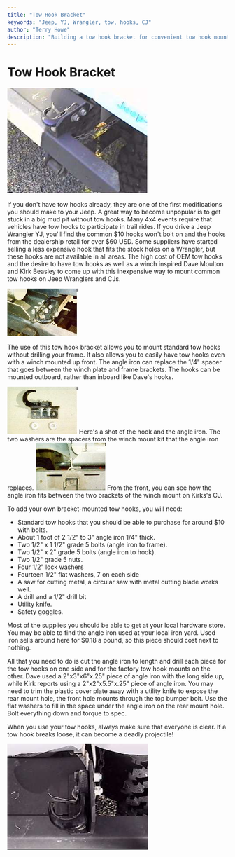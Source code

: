 ```yaml
---
title: "Tow Hook Bracket"
keywords: "Jeep, YJ, Wrangler, tow, hooks, CJ"
author: "Terry Howe"
description: "Building a tow hook bracket for convenient tow hook mounting on CJs and YJs."
---
```

# Tow Hook Bracket

![yjtow2 pic](../img/body/yjtow2.jpg)

If you don't have tow hooks already, they are one of the first modifications you should make to your Jeep. A great way to become unpopular is to get stuck in a big mud pit without tow hooks. Many 4x4 events require that vehicles have tow hooks to participate in trail rides. If you drive a Jeep Wrangler YJ, you'll find the common $10 hooks won't bolt on and the hooks from the dealership retail for over $60 USD. Some suppliers have started selling a less expensive hook that fits the stock holes on a Wrangler, but these hooks are not available in all areas. The high cost of OEM tow hooks and the desire to have tow hooks as well as a winch inspired Dave Moulton and Kirk Beasley to come up with this inexpensive way to mount common tow hooks on Jeep Wranglers and CJs.

[![Hook with winch mount](../img/body/yjtow5_.jpg)](../img/body/yjtow5.jpg)

The use of this tow hook bracket allows you to mount standard tow hooks without drilling your frame. It also allows you to easily have tow hooks even with a winch mounted up front. The angle iron can replace the 1/4" spacer that goes between the winch plate and frame brackets. The hooks can be mounted outboard, rather than inboard like Dave's hooks.

[![Hook with winch mount](../img/body/yjtow3_.jpg)](../img/body/yjtow3.jpg) Here's a shot of the hook and the angle iron. The two washers are the spacers from the winch mount kit that the angle iron replaces. [![Hook with winch mount](../img/body/yjtow4_.jpg)](../img/body/yjtow4.jpg) From the front, you can see how the angle iron fits between the two brackets of the winch mount on Kirks's CJ.

To add your own bracket-mounted tow hooks, you will need:

  * Standard tow hooks that you should be able to purchase for around $10 with bolts.
  * About 1 foot of 2 1/2" to 3" angle iron 1/4" thick.
  * Two 1/2" x 1 1/2" grade 5 bolts (angle iron to frame).
  * Two 1/2" x 2" grade 5 bolts (angle iron to hook).
  * Two 1/2" grade 5 nuts.
  * Four 1/2" lock washers
  * Fourteen 1/2" flat washers, 7 on each side
  * A saw for cutting metal, a circular saw with metal cutting blade works well.
  * A drill and a 1/2" drill bit
  * Utility knife.
  * Safety goggles.

Most of the supplies you should be able to get at your local hardware store. You may be able to find the angle iron used at your local iron yard. Used iron sells around here for $0.18 a pound, so this piece should cost next to nothing.

All that you need to do is cut the angle iron to length and drill each piece for the tow hooks on one side and for the factory tow hook mounts on the other. Dave used a 2"x3"x6"x.25" piece of angle iron with the long side up, while Kirk reports using a 2"x2"x5.5"x.25" piece of angle iron. You may need to trim the plastic cover plate away with a utility knife to expose the rear mount hole, the front hole mounts through the top bumper bolt. Use the flat washers to fill in the space under the angle iron on the rear mount hole. Bolt everything down and torque to spec.

When you use your tow hooks, always make sure that everyone is clear. If a tow hook breaks loose, it can become a deadly projectile!

![yjtow1 pic](../img/body/yjtow1.jpg)